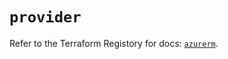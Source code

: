 # `provider`

Refer to the Terraform Registory for docs: [`azurerm`](https://registry.terraform.io/providers/hashicorp/azurerm/3.54.0/docs).
